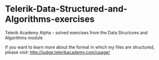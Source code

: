 # Telerik-Data-Structured-and-Algorithms-exercises
Telerik Academy Alpha - solved exercises from the Data Structures and Algorithms module

If you want to learn more about the format in which my files are structured, please visit:
http://judge.telerikacademy.com/usage/
